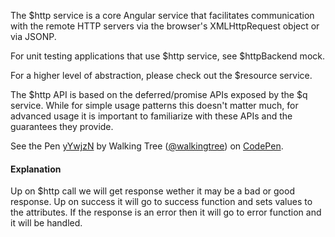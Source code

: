 The $http service is a core Angular service that facilitates communication with the remote HTTP servers via the browser's XMLHttpRequest object or via JSONP.

For unit testing applications that use $http service, see $httpBackend mock.

For a higher level of abstraction, please check out the $resource service.

The $http API is based on the deferred/promise APIs exposed by the $q service. While for simple usage patterns this doesn't matter much, for advanced usage it is important to familiarize with these APIs and the guarantees they provide.

<p data-height="268" data-theme-id="0" data-slug-hash="yYwjzN" data-default-tab="result" data-user="walkingtree" class='codepen'>See the Pen <a href='http://codepen.io/walkingtree/pen/yYwjzN/'>yYwjzN</a> by Walking Tree (<a href='http://codepen.io/walkingtree'>@walkingtree</a>) on <a href='http://codepen.io'>CodePen</a>.</p>
<script async src="//assets.codepen.io/assets/embed/ei.js"></script>

#### Explanation
Up on $http call we will get response wether it may be a bad or good response. Up on success it will go to success function and sets values to the attributes. If the response is an error then it will go to error function and it will be handled.
